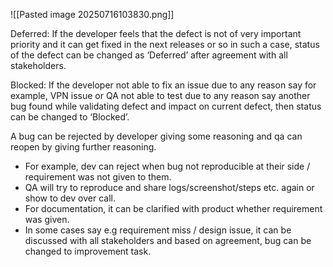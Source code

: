 ![[Pasted image 20250716103830.png]]

Deferred: If the developer feels that the defect is not of very important priority and it can get fixed in the next releases or so in such a case, status of the defect can be changed as ‘Deferred’ after agreement with all stakeholders.

Blocked: If the developer not able to fix an issue due to any reason say for example, VPN issue or QA not able to test due to any reason say another bug found while validating defect and impact on current defect, then status can be changed to ‘Blocked’.

A bug can be rejected by developer giving some reasoning and qa can reopen by giving further reasoning.
- For example, dev can reject when bug not reproducible at their side / requirement was not given to them.
- QA will try to reproduce and share logs/screenshot/steps etc. again or show to dev over call. 
- For documentation, it can be clarified with product whether requirement was given.
- In some cases say e.g requirement miss / design issue, it can be discussed with all stakeholders and based on agreement, bug can be changed to improvement task. 

